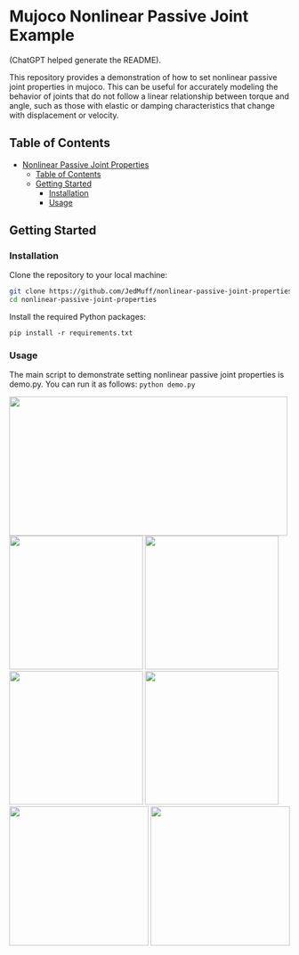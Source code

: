 # Mujoco Nonlinear Passive Joint Example

(ChatGPT helped generate the README).

This repository provides a demonstration of how to set nonlinear passive joint properties in mujoco. This can be useful for accurately modeling the behavior of joints that do not follow a linear relationship between torque and angle, such as those with elastic or damping characteristics that change with displacement or velocity.

## Table of Contents

- [Nonlinear Passive Joint Properties](#nonlinear-passive-joint-properties)
  - [Table of Contents](#table-of-contents)
  - [Getting Started](#getting-started)
    - [Installation](#installation)
    - [Usage](#usage)

## Getting Started

### Installation

Clone the repository to your local machine:

```bash
git clone https://github.com/JedMuff/nonlinear-passive-joint-properties.git
cd nonlinear-passive-joint-properties
```

Install the required Python packages:

```pip install -r requirements.txt```

### Usage
The main script to demonstrate setting nonlinear passive joint properties is demo.py. You can run it as follows:
```python demo.py```

<img src="./gifs/response_plot.png" width="500" height="250" />
<br>
<img src="./gifs/right.gif" width="240" height="240" />
<img src="./gifs/mid.gif" width="240" height="240" />
<img src="./gifs/left.gif" width="240" height="240" />
<img src="./gifs/leftist.gif" width="240" height="240" />

<img src="./gifs/mid2.gif" width="250" height="250" />
<img src="./gifs/mid3.gif" width="250" height="250" />
